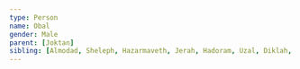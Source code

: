 ```yaml
---
type: Person
name: Obal
gender: Male
parent: [Joktan]
sibling: [Almodad, Sheleph, Hazarmaveth, Jerah, Hadoram, Uzal, Diklah, Abimael, Sheba Son Of Joktan, Ophir, Havilah Son Of Joktan, Jobab]
---
```

